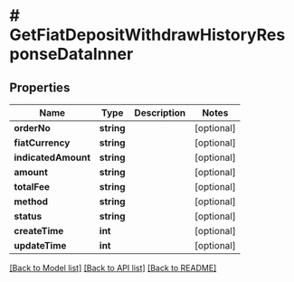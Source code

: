 # # GetFiatDepositWithdrawHistoryResponseDataInner

## Properties

Name | Type | Description | Notes
------------ | ------------- | ------------- | -------------
**orderNo** | **string** |  | [optional]
**fiatCurrency** | **string** |  | [optional]
**indicatedAmount** | **string** |  | [optional]
**amount** | **string** |  | [optional]
**totalFee** | **string** |  | [optional]
**method** | **string** |  | [optional]
**status** | **string** |  | [optional]
**createTime** | **int** |  | [optional]
**updateTime** | **int** |  | [optional]

[[Back to Model list]](../../README.md#models) [[Back to API list]](../../README.md#endpoints) [[Back to README]](../../README.md)
